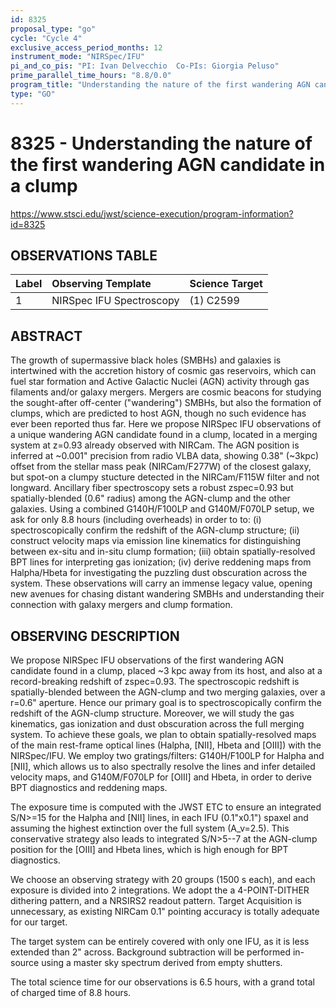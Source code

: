 ```yaml
---
id: 8325
proposal_type: "go"
cycle: "Cycle 4"
exclusive_access_period_months: 12
instrument_mode: "NIRSpec/IFU"
pi_and_co_pis: "PI: Ivan Delvecchio  Co-PIs: Giorgia Peluso"
prime_parallel_time_hours: "8.8/0.0"
program_title: "Understanding the nature of the first wandering AGN candidate in a clump"
type: "GO"
---
```

# 8325 - Understanding the nature of the first wandering AGN candidate in a clump
https://www.stsci.edu/jwst/science-execution/program-information?id=8325
## OBSERVATIONS TABLE
| Label | Observing Template | Science Target |
| :---- | :----------------- | :------------- |
| 1     | NIRSpec IFU Spectroscopy | (1) C2599      |

## ABSTRACT

The growth of supermassive black holes (SMBHs) and galaxies is intertwined with the accretion history of cosmic gas reservoirs, which can fuel star formation and Active Galactic Nuclei (AGN) activity through gas filaments and/or galaxy mergers. Mergers are cosmic beacons for studying the sought-after off-center ("wandering") SMBHs, but also the formation of clumps, which are predicted to host AGN, though no such evidence has ever been reported thus far. Here we propose NIRSpec IFU observations of a unique wandering AGN candidate found in a clump, located in a merging system at z=0.93 already observed with NIRCam. The AGN position is inferred at ~0.001" precision from radio VLBA data, showing 0.38" (~3kpc) offset from the stellar mass peak (NIRCam/F277W) of the closest galaxy, but spot-on a clumpy stucture detected in the NIRCam/F115W filter and not longward. Ancillary fiber spectroscopy sets a robust zspec=0.93 but spatially-blended (0.6" radius) among the AGN-clump and the other galaxies. Using a combined G140H/F100LP and G140M/F070LP setup, we ask for only 8.8 hours (including overheads) in order to to: (i) spectroscopically confirm the redshift of the AGN-clump structure; (ii) construct velocity maps via emission line kinematics for distinguishing between ex-situ and in-situ clump formation; (iii) obtain spatially-resolved BPT lines for interpreting gas ionization; (iv) derive reddening maps from Halpha/Hbeta for investigating the puzzling dust obscuration across the system. These observations will carry an immense legacy value, opening new avenues for chasing distant wandering SMBHs and understanding their connection with galaxy mergers and clump formation.

## OBSERVING DESCRIPTION

We propose NIRSpec IFU observations of the first wandering AGN candidate found in a clump, placed ~3 kpc away from its host, and also at a record-breaking redshift of zspec=0.93. The spectroscopic redshift is spatially-blended between the AGN-clump and two merging galaxies, over a r=0.6" aperture. Hence our primary goal is to spectroscopically confirm the redshift of the AGN-clump structure. Moreover, we will study the gas kinematics, gas ionization and dust obscuration across the full merging system. To achieve these goals, we plan to obtain spatially-resolved maps of the main rest-frame optical lines (Halpha, [NII], Hbeta and [OIII]) with the NIRSpec/IFU. We employ two gratings/filters: G140H/F100LP for Halpha and [NII], which allows us to also spectrally resolve the lines and infer detailed velocity maps, and G140M/F070LP for [OIII] and Hbeta, in order to derive BPT diagnostics and reddening maps.

The exposure time is computed with the JWST ETC to ensure an integrated S/N>=15 for the Halpha and [NII] lines, in each IFU (0.1"x0.1") spaxel and assuming the highest extinction over the full system (A_v=2.5). This conservative strategy also leads to integrated S/N>5--7 at the AGN-clump position for the [OIII] and Hbeta lines, which is high enough for BPT diagnostics.

We choose an observing strategy with 20 groups (1500 s each), and each exposure is divided into 2 integrations. We adopt the a 4-POINT-DITHER dithering pattern, and a NRSIRS2 readout pattern. Target Acquisition is unnecessary, as existing NIRCam 0.1" pointing accuracy is totally adequate for our target.

The target system can be entirely covered with only one IFU, as it is less extended than 2" across.
Background subtraction will be performed in-source using a master sky spectrum derived from empty shutters.

The total science time for our observations is 6.5 hours, with a grand total of charged time of 8.8 hours.